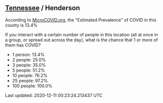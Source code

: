 
## [Tennessee](/united-states/tennessee) / Henderson

According to [MicroCOVID.org](http://microcovid.org),
the "Estimated Prevalence" of COVID in this county is 13.4%

If you interact with a certain number of people in this location
(all at once in a group, or spread out across the day), what is the chance that
1 or more of them has COVID?

- 1 person: 13.4%
- 2 people: 25.0%
- 3 people: 35.0%
- 5 people: 51.2%
- 10 people: 76.2%
- 25 people: 97.2%
- 100 people: 100.0%

Last updated: 2020-12-11 00:23:24.213437 UTC
